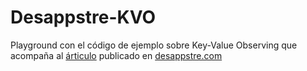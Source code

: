 # Desappstre-KVO
Playground con el código de ejemplo sobre Key-Value Observing que acompaña al [árticulo](http://desappstre.com/guia-de-kvo-para…-value-observing/) publicado en [desappstre.com](http://desappstre.com)
